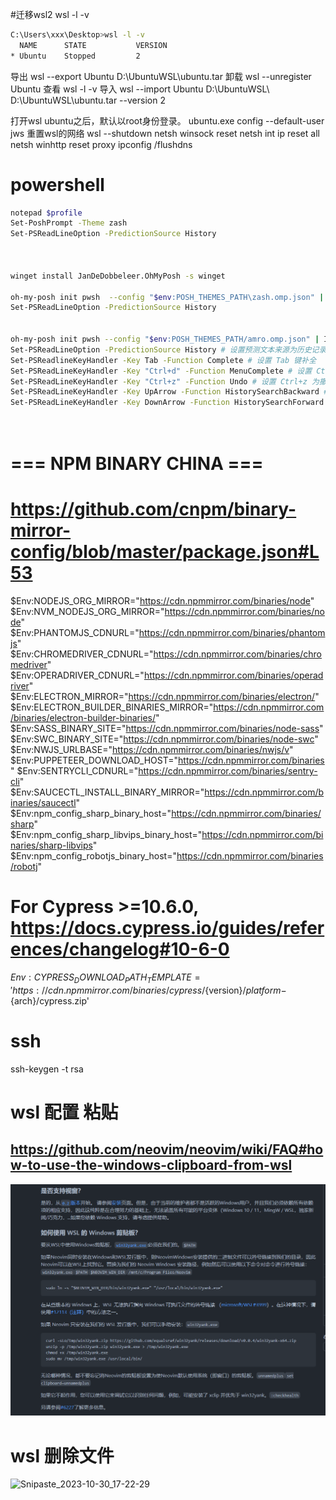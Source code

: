 #迁移wsl2
wsl -l -v
```bash
C:\Users\xxx\Desktop>wsl -l -v
  NAME      STATE           VERSION
* Ubuntu    Stopped         2
```
导出
wsl --export Ubuntu D:\UbuntuWSL\ubuntu.tar
卸载
wsl --unregister Ubuntu
查看
wsl -l -v
导入
wsl --import Ubuntu D:\UbuntuWSL\ D:\UbuntuWSL\ubuntu.tar --version 2

打开wsl ubuntu之后，默认以root身份登录。
ubuntu.exe config --default-user jws
重置wsl的网络
 wsl --shutdown netsh winsock reset netsh int ip reset all netsh winhttp reset proxy ipconfig /flushdns


# powershell 
```bash
notepad $profile
Set-PoshPrompt -Theme zash
Set-PSReadLineOption -PredictionSource History



winget install JanDeDobbeleer.OhMyPosh -s winget

oh-my-posh init pwsh  --config "$env:POSH_THEMES_PATH\zash.omp.json" | Invoke-Expression
Set-PSReadLineOption -PredictionSource History


oh-my-posh init pwsh --config "$env:POSH_THEMES_PATH/amro.omp.json" | Invoke-Expression
Set-PSReadLineOption -PredictionSource History # 设置预测文本来源为历史记录 
Set-PSReadlineKeyHandler -Key Tab -Function Complete # 设置 Tab 键补全
Set-PSReadLineKeyHandler -Key "Ctrl+d" -Function MenuComplete # 设置 Ctrl+d 为菜单补全和 Intellisense
Set-PSReadLineKeyHandler -Key "Ctrl+z" -Function Undo # 设置 Ctrl+z 为撤销
Set-PSReadLineKeyHandler -Key UpArrow -Function HistorySearchBackward # 设置向上键为后向搜索历史记录
Set-PSReadLineKeyHandler -Key DownArrow -Function HistorySearchForward # 设置向下键为前向搜索历史纪录




```

# === NPM BINARY CHINA ===
# https://github.com/cnpm/binary-mirror-config/blob/master/package.json#L53
$Env:NODEJS_ORG_MIRROR="https://cdn.npmmirror.com/binaries/node"
$Env:NVM_NODEJS_ORG_MIRROR="https://cdn.npmmirror.com/binaries/node"
$Env:PHANTOMJS_CDNURL="https://cdn.npmmirror.com/binaries/phantomjs"
$Env:CHROMEDRIVER_CDNURL="https://cdn.npmmirror.com/binaries/chromedriver"
$Env:OPERADRIVER_CDNURL="https://cdn.npmmirror.com/binaries/operadriver"
$Env:ELECTRON_MIRROR="https://cdn.npmmirror.com/binaries/electron/"
$Env:ELECTRON_BUILDER_BINARIES_MIRROR="https://cdn.npmmirror.com/binaries/electron-builder-binaries/"
$Env:SASS_BINARY_SITE="https://cdn.npmmirror.com/binaries/node-sass"
$Env:SWC_BINARY_SITE="https://cdn.npmmirror.com/binaries/node-swc"
$Env:NWJS_URLBASE="https://cdn.npmmirror.com/binaries/nwjs/v"
$Env:PUPPETEER_DOWNLOAD_HOST="https://cdn.npmmirror.com/binaries"
$Env:SENTRYCLI_CDNURL="https://cdn.npmmirror.com/binaries/sentry-cli"
$Env:SAUCECTL_INSTALL_BINARY_MIRROR="https://cdn.npmmirror.com/binaries/saucectl"
$Env:npm_config_sharp_binary_host="https://cdn.npmmirror.com/binaries/sharp"
$Env:npm_config_sharp_libvips_binary_host="https://cdn.npmmirror.com/binaries/sharp-libvips"
$Env:npm_config_robotjs_binary_host="https://cdn.npmmirror.com/binaries/robotj"
# For Cypress >=10.6.0, https://docs.cypress.io/guides/references/changelog#10-6-0
$Env:CYPRESS_DOWNLOAD_PATH_TEMPLATE='https://cdn.npmmirror.com/binaries/cypress/${version}/${platform}-${arch}/cypress.zip'



# ssh
ssh-keygen -t rsa

# wsl 配置 粘贴
## https://github.com/neovim/neovim/wiki/FAQ#how-to-use-the-windows-clipboard-from-wsl
![](https://raw.githubusercontent.com/xiaojia21190/my_blog/main/images/Snipaste_2022-12-05_14-19-42.png)

# wsl 删除文件
![Snipaste_2023-10-30_17-22-29](https://github.com/xiaojia21190/config/assets/16084693/1976821e-4360-4cb9-8721-721477679925)
